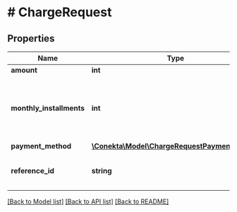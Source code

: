 # # ChargeRequest

## Properties

Name | Type | Description | Notes
------------ | ------------- | ------------- | -------------
**amount** | **int** |  | [optional]
**monthly_installments** | **int** | How many months without interest to apply, it can be 3, 6, 9, 12 or 18 | [optional]
**payment_method** | [**\Conekta\Model\ChargeRequestPaymentMethod**](ChargeRequestPaymentMethod.md) |  |
**reference_id** | **string** | Custom reference to add to the charge | [optional]

[[Back to Model list]](../../README.md#models) [[Back to API list]](../../README.md#endpoints) [[Back to README]](../../README.md)

